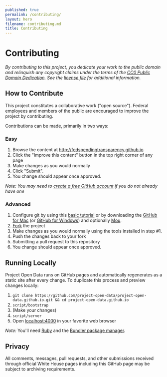 ```yaml
---
published: true
permalink: /contributing/
layout: hero
filename: contributing.md
title: Contributing
---
```



# Contributing 

*By contributing to this project, you dedicate your work to the public domain and relinquish any copyright claims under the terms of the [CC0 Public Domain Dedication](http://creativecommons.org/publicdomain/zero/1.0/). See the [license file](https://github.com/fedspendingtransparency/fedspendingtransparency.github.io/blob/master/LICENSE) for additional information.*

## How to Contribute

This project constitutes a collaborative work ("open source"). Federal employees and members of the public are encouraged to improve the project by contributing.

Contributions can be made, primarily in two ways:

### Easy

1. Browse the content at http://fedspendingtransparency.github.io
2. Click the "Improve this content" button in the top right corner of any page
3. Make changes as you would normally
4. Click "Submit".
5. You change should appear once approved.

*Note: You may need to [create a free GitHub account](https://github.com/signup/free) if you do not already have one*

### Advanced

1. Configure git by using this [basic tutorial](https://help.github.com/articles/set-up-git) or by downloading the [GitHub for Mac](http://mac.github.com/) (or [GitHub for Windows](http://windows.github.com/)) and optionally [Mou](http://mouapp.com/).
2. [Fork](https://help.github.com/articles/fork-a-repo) the project
3. Make changes as you would normally using the tools installed in step #1.
4. Push the changes back to your fork
5. Submitting a pull request to this repository
6. You change should appear once approved.

## Running Locally

Project Open Data runs on GitHub pages and automatically regenerates as a static site after every change. To duplicate this process and preview changes locally:

1. `git clone https://github.com/project-open-data/project-open-data.github.io.git && cd project-open-data.github.io`
2. `script/bootstrap`
3. (Make your changes)
4. `script/server`
5. Open [localhost:4000](http://localhost:4000) in your favorite web browser

*Note:* You'll need [Ruby](http://www.ruby-lang.org/) and the [Bundler package manager](http://gembundler.com/).

## Privacy

All comments, messages, pull requests, and other submissions received through official White House pages including this GitHub page may be subject to archiving requirements.
